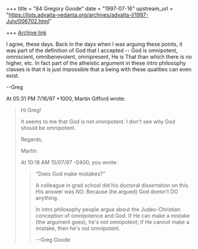 +++
title = "84 Gregory Goode"
date = "1997-07-16"
upstream_url = "https://lists.advaita-vedanta.org/archives/advaita-l/1997-July/006702.html"

+++
[Archive link](https://lists.advaita-vedanta.org/archives/advaita-l/1997-July/006702.html)

I agree, these days.  Back in the days when I was arguing these points,
it was part of the definition of God that I accepted -- God is omnipotent,
omniscient, omnibenevolent, omnipresent, He is That than which there is
no higher, etc.  In fact part of the atheistic argument in these intro
philosophy classes is that it is just impossible that a being with these
qualities can even exist.

--Greg

At 05:31 PM 7/16/97 +1000, Martin Gifford wrote:
>Hi Greg!
>
>It seems to me that God is not omnipotent. I don't see why God should be
>omnipotent.
>
>Regards,
>
>Martin.
>
>At 10:18 AM 15/07/97 -0400, you wrote:
>>"Does God make mistakes?"
>>
>>A colleague in grad school did his doctoral dissertation on this.  His
>>answer was NO.  Because (he argued) God doesn't DO anything.
>>
>>In intro philosophy people argue about the Judeo-Christian conception of
>>omnipotence and God.  If He can make a mistake (the argument goes), he's
>>not omnipotent; if He cannot make a mistake, then he's not omnipotent.
>>
>>--Greg Goode
>>
>>
>
>

